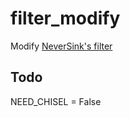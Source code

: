 # filter_modify
Modify [NeverSink's filter](https://github.com/NeverSinkDev/NeverSink-Filter)


## Todo
NEED_CHISEL = False
